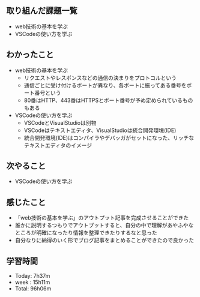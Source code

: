## 取り組んだ課題一覧
- web技術の基本を学ぶ
- VSCodeの使い方を学ぶ
## わかったこと
- web技術の基本を学ぶ
  - リクエストやレスポンスなどの通信の決まりをプロトコルという
  - 通信ごとに受け付けるポートが異なり、各ポートに振ってある番号をポート番号という
  - 80番はHTTP、443番はHTTPSとポート番号が予め定められているものもある
- VSCodeの使い方を学ぶ
  - VSCodeとVisualStudioは別物
  - VSCodeはテキストエディタ、VisualStudioは統合開発環境(IDE)
  - 統合開発環境(IDE)はコンパイラやデバッガがセットになった、リッチなテキストエディタのイメージ
## 次やること
- VSCodeの使い方を学ぶ
## 感じたこと
- 「web技術の基本を学ぶ」のアウトプット記事を完成させることができた
- 誰かに説明するつもりでアウトプットすると、自分の中で理解があやふやなところが明確になったり情報を整理できたりするなと思った
- 自分なりに納得のいく形でブログ記事をまとめることができたので良かった
## 学習時間
- Today: 7h37m
- week : 15h11m
- Total: 96h06m
